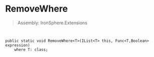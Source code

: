 ﻿

# RemoveWhere

> Assembly: IronSphere.Extensions



```


public static void RemoveWhere<T>(IList<T> this, Func<T,Boolean> expression)
    where T: class;
```